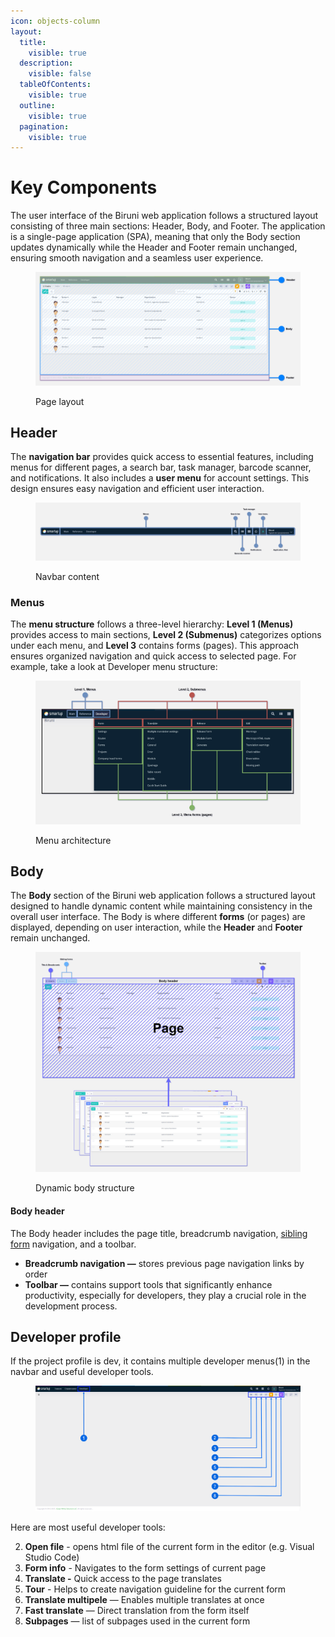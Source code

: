 ```yaml
---
icon: objects-column
layout:
  title:
    visible: true
  description:
    visible: false
  tableOfContents:
    visible: true
  outline:
    visible: true
  pagination:
    visible: true
---
```


# Key Components

The user interface of the Biruni web application follows a structured layout consisting of three main sections: Header, Body, and Footer. The application is a single-page application (SPA), meaning that only the Body section updates dynamically while the Header and Footer remain unchanged, ensuring smooth navigation and a seamless user experience.

<figure><img src="../.gitbook/assets/views/frontend-layout.jpg" alt=""><figcaption><p>Page layout</p></figcaption></figure>

## Header

The **navigation bar** provides quick access to essential features, including menus for different pages, a search bar, task manager, barcode scanner, and notifications. It also includes a **user menu** for account settings. This design ensures easy navigation and efficient user interaction.

<figure><img src="../.gitbook/assets/views/header.jpg" alt=""><figcaption><p>Navbar content</p></figcaption></figure>

### Menus

The **menu structure** follows a three-level hierarchy: **Level 1 (Menus)** provides access to main sections, **Level 2 (Submenus)** categorizes options under each menu, and **Level 3** contains forms (pages). This approach ensures organized navigation and quick access to selected page. For example, take a look at Developer menu structure:

<figure><img src="../.gitbook/assets/views/menus.jpg" alt=""><figcaption><p>Menu architecture</p></figcaption></figure>

## Body

The **Body** section of the Biruni web application follows a structured layout designed to handle dynamic content while maintaining consistency in the overall user interface. The Body is where different **forms** (or pages) are displayed, depending on user interaction, while the **Header** and **Footer** remain unchanged.

<figure><img src="../.gitbook/assets/views/body.jpg" alt=""><figcaption><p>Dynamic body structure</p></figcaption></figure>

#### Body header

The Body header includes the page title, breadcrumb navigation, [sibling form](forms-view/#form-siblings) navigation, and a toolbar.

* **Breadcrumb navigation —** stores previous page navigation links by order
* **Toolbar —** contains support tools that significantly enhance productivity, especially for developers, they play a crucial role in the development process.

## Developer profile

If the project profile is dev, it contains multiple developer menus(1) in the navbar and useful developer tools.

<figure><img src="../.gitbook/assets/views/dev-profile.PNG" alt=""><figcaption></figcaption></figure>

Here are most useful developer tools:

2. **Open file** - opens html file of the current form in the editor (e.g. Visual Studio Code)
3. **Form info** - Navigates to the form settings of current page
4. **Translate -** Quick access to the page translates
5. **Tour** - Helps to create navigation guideline for the current form
6. **Translate multipele** — Enables multiple translates at once
7. **Fast translate** — Direct translation from the form itself
8. **Subpages** — list of subpages used in the current form
